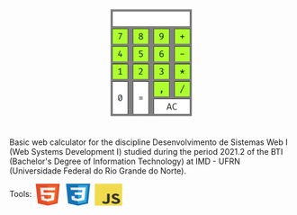 <div align="center">
<img alt="HTML" height="30%" width="30%" src="images/calculator.png">
</div>
<br>

Basic web calculator for the discipline Desenvolvimento de Sistemas Web I (Web Systems Development I) studied during the period 2021.2 of the BTI (Bachelor's Degree of Information Technology) at IMD - UFRN (Universidade Federal do Rio Grande do Norte).

Tools: 
<img align="center" alt="HTML" height="40" width="50" src="https://raw.githubusercontent.com/devicons/devicon/master/icons/html5/html5-original.svg">
<img align="center" alt="CSS" height="40" width="50" src="https://raw.githubusercontent.com/devicons/devicon/master/icons/css3/css3-original.svg">
<img align="center" alt="JS" height="40" width="50" src="https://raw.githubusercontent.com/devicons/devicon/master/icons/javascript/javascript-original.svg">